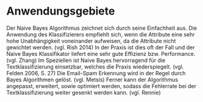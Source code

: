 # Anwendungsgebiete
Der Naive Bayes Algorithmus zeichnet sich durch seine Einfachheit aus. Die Anwendung des Klassifizierers empfiehlt sich, wenn die Attribute eine sehr hohe Unabhängigkeit voneinander aufweisen, da die Attribute nicht gewichtet werden. (vgl. Rish 2014) 
In der Praxis ist dies oft der Fall und der Naive Bayes Klassifikator liefert eine sehr gute Effizienz bzw. Performance. (vgl. Zhang)
Im Speziellen ist Naive Bayes hervorragend für die Textklassifizierung einsetzbar, welches die Praxis wiederspiegelt. (vgl. Felden 2006, S. 27)
Die Email-Spam Erkennung wird in der Regel durch Bayes Algorithmen gelöst. (vgl. Metsis)
Ferner kann der Algorithmus angepasst, erweitert, sowie optimiert werden, sodass die Fehlerrate bei der Textklassifizierung weiter gesenkt werden kann. (vgl. Rennie)
